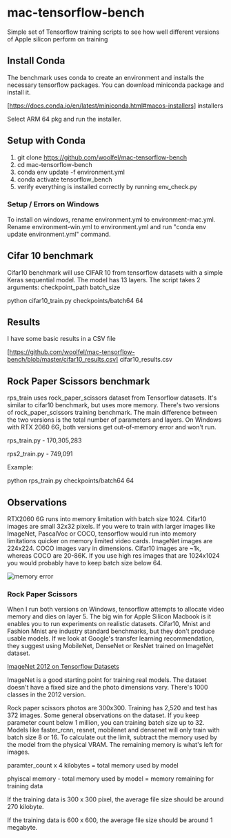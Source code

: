 # mac-tensorflow-bench

Simple set of Tensorflow training scripts to see how well different versions of Apple silicon perform on training

## Install Conda

The benchmark uses conda to create an environment and installs the necessary tensorflow packages. You can download miniconda package and install it.

[https://docs.conda.io/en/latest/miniconda.html#macos-installers] installers

Select ARM 64 pkg and run the installer.

## Setup with Conda

1. git clone https://github.com/woolfel/mac-tensorflow-bench
2. cd mac-tensorflow-bench
3. conda env update -f environment.yml
4. conda activate tensorflow_bench
5. verify everything is installed correctly by running env_check.py

### Setup / Errors on Windows

To install on windows, rename environment.yml to environment-mac.yml. Rename environment-win.yml to environment.yml and run "conda env update environment.yml" command.

## Cifar 10 benchmark

Cifar10 benchmark will use CIFAR 10 from tensorflow datasets with a simple Keras sequential model. The model has 13 layers. The script takes 2 arguments: checkpoint_path batch_size

python cifar10_train.py checkpoints/batch64 64

## Results

I have some basic results in a CSV file

[https://github.com/woolfel/mac-tensorflow-bench/blob/master/cifar10_results.csv] cifar10_results.csv

## Rock Paper Scissors benchmark

rps_train uses rock_paper_scissors dataset from Tensorflow datasets. It's similar to cifar10 benchmark, but uses more memory. There's two versions of rock_paper_scissors training benchmark. The main difference between the two versions is the total number of parameters and layers. On Windows with RTX 2060 6G, both versions get out-of-memory error and won't run.

rps_train.py - 170,305,283

rps2_train.py - 749,091

Example:

python rps_train.py checkpoints/batch64 64


## Observations

RTX2060 6G runs into memory limitation with batch size 1024. Cifar10 images are small 32x32 pixels. If you were to train with larger images like ImageNet, PascalVoc or COCO, tensorflow would run into memory limitations quicker on memory limited video cards. ImageNet images are 224x224. COCO images vary in dimensions. Cifar10 images are ~1k, whereas COCO are 20-86K. If you use high res images that are 1024x1024 you would probably have to keep batch size below 64.

![memory error](https://github.com/woolfel/mac-tensorflow-bench/blob/master/windows_memory_warning.png)

### Rock Paper Scissors

When I run both versions on Windows, tensorflow attempts to allocate video memory and dies on layer 5. The big win for Apple Silicon Macbook is it enables you to run experiments on realistic datasets. Cifar10, Mnist and Fashion Mnist are industry standard benchmarks, but they don't produce usable models. If we look at Google's transfer learning recommendation, they suggest using MobileNet, DenseNet or ResNet trained on ImageNet dataset.

[ImageNet 2012 on Tensorflow Datasets](https://www.tensorflow.org/datasets/catalog/imagenet2012)

ImageNet is a good starting point for training real models. The dataset doesn't have a fixed size and the photo dimensions vary. There's 1000 classes in the 2012 version. 

Rock paper scissors photos are 300x300. Training has 2,520 and test has 372 images. Some general observations on the dataset. If you keep parameter count below 1 million, you can training batch size up to 32. Models like faster_rcnn, resnet, mobilenet and densenet will only train with batch size 8 or 16. To calculate out the limit, subtract the memory used by the model from the physical VRAM. The remaining memory is what's left for images.

paramter_count x 4 kilobytes = total memory used by model

phyiscal memory - total memory used by model = memory remaining for training data

If the training data is 300 x 300 pixel, the average file size should be around 270 kilobyte.

If the training data is 600 x 600, the average file size should be around 1 megabyte.
